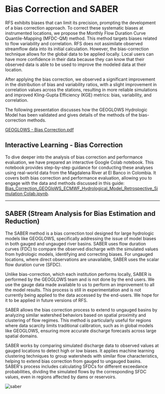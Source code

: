 # Bias Correction and SABER

RFS exhibits biases that can limit its precision, prompting the development of a bias correction approach. To correct these systematic biases at instrumented locations, we propose the Monthly Flow Duration Curve Quantile-Mapping (MFDC-QM) method. This method targets biases related to flow variability and correlation. RFS does not assimilate observed streamflow data into its initial calculation. However, the bias-correction technique allows for the global data to be applied locally. Local users can have more confidence in their data because they can know that their observed data is able to be used to improve the modeled data at their location.

After applying the bias correction, we observed a significant improvement in the distribution of bias and variability ratios, with a slight improvement in correlation values across the stations, resulting in more reliable simulations and improved Kling-Gupta Efficiency (KGE) metrics: bias, variability, and correlation.

The following presentation discusses how the GEOGLOWS Hydrologic Model has been validated and gives details of the methods of the bias-correction methods.

[GEOGLOWS - Bias Correction.pdf](https://drive.google.com/file/d/1voFzujDRYzeacfhB5lTUboIUu3fqIvQZ/view?usp=sharing)

## Interactive Learning - Bias Correction

To dive deeper into the analysis of bias correction and performance evaluation, we have prepared an interactive Google Colab notebook. This notebook provides step-by-step guidance for conducting these analyses using real-world data from the Magdalena River at El Banco in Colombia. It covers both bias correction and performance evaluation, allowing you to engage with the data and methods discussed in this guide: [Bias_Correction_GEOGloWS_ECMWF_Hydrological_Model_Retrospective_Simulation Colab.ipynb](https://colab.research.google.com/drive/1_TGLCuq8l0M30mpOjXQ6ip2ROgOtWwfy?usp=sharing).

---

## SABER (Stream Analysis for Bias Estimation and Reduction)

The SABER method is a bias correction tool designed for large hydrologic models like GEOGLOWS, specifically addressing the issue of model biases in both gauged and ungauged river basins. SABER uses flow duration curves (FDC) to compare the observed discharge with the simulated values from hydrologic models, identifying and correcting biases. For ungauged locations, where direct observations are unavailable, SABER uses the scalar flow duration curve (SFDC).

Unlike bias-correction, which each institution performs locally, SABER is performed by the GEOGLOWS team and is not done by the end users. We use the gauge data made available to us to perform an improvement to all the model results. This process is still in experimentation and is not currently being applied to the data accessed by the end-users. We hope for it to be applied in future versions of RFS.

SABER allows the bias correction process to extend to ungauged basins by analyzing similar watershed behaviors based on spatial proximity and clustering of flow regimes. This method is particularly useful for regions where data scarcity limits traditional calibration, such as in global models like GEOGLOWS, ensuring more accurate discharge forecasts across large spatial domains.

SABER works by comparing simulated discharge data to observed values at gauged locations to detect high or low biases. It applies machine learning clustering techniques to group watersheds with similar flow characteristics, helping to extend bias correction from gauged to ungauged basins. SABER's process includes calculating SFDCs for different exceedance probabilities, dividing the simulated flows by the corresponding SFDC values, even in regions affected by dams or reservoirs.

![saber](../../static/images/saber.png)

